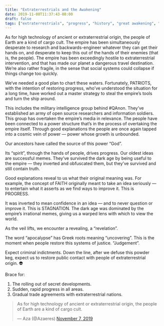 ```yaml
---
title: "Extraterrestrials and the Awakening"
date: 2019-11-08T11:37:43-08:00
draft: false
tags: ["extraterrestrials", "progress", "history", "great awakening", "qanon"]
---
```


As for high technology of ancient or extraterrestrial origin, the people of Earth are a kind of cargo cult. The empire has been simultaneously desperate to research and backwards-engineer whatever they can get their hands on, and desperate to keep this out of the hands of their enemies (that is, the people). The empire has been exceedingly hostile to extraterrestrial intervention, and that has made our planet a dangerous travel destination. We’re also rather fragile, in the sense that social systems could collapse if things change too quickly.

We‘ve needed a good plan to chart these waters. Fortunately, PATRIOTS, with the intention of restoring progress, who’ve understood the situation for a long time, have worked out a master strategy to steal the empire’s tools and turn the ship around.

This includes the military intelligence group behind #QAnon. They’ve established an army of open source researchers and information soldiers. This group has overtaken the empire’s media in relevance. The people have been connected to a power structure that’s in the process of overtaking the empire itself. Through good explanations the people are once again tapped into a cosmic vein of power — power whose growth is unbounded.

Our ancestors have called the source of this power “God”.

Its “spirit”, through the hands of people, drives progress. Our oldest ideas are successful memes. They’ve survived the dark age by being useful to the empire — they inverted and obfuscated them, but they’ve survived and still contain truth.

Good explanations reveal to us what their original meaning was. For example, the concept of FAITH originally meant to take an idea seriously — to entertain what it asserts as we find ways to improve it. This is PROGRESS.

It was inverted to mean confidence in an idea — and to never question or improve it. This is STAGNATION. The dark age was dominated by the empire’s irrational memes, giving us a warped lens with which to view the world.

As the veil lifts, we encounter a revealing, a “revelation”.

The word “apocalypse” has Greek roots meaning “uncovering”. This is the moment when people restore this systems of justice. “Judgement”.

Expect criminal indictments. Down the line, after we defuse this powder keg, expect us to restore public contact with people of extraterrestrial origin. 👽

Brace for:

1. The rolling out of secret developments.
2. Sudden, rapid progress in all areas.
3. Gradual trade agreements with extraterrestrial nations.

<blockquote class="twitter-tweet" data-lang="en"><p lang="en" dir="ltr">As for high technology of ancient or extraterrestrial origin, the people of Earth are a kind of cargo cult.</p>&mdash; Aza (@Azaeres) <a href="https://twitter.com/Azaeres/status/1192575978704261120?ref_src=twsrc%5Etfw">November 7, 2019</a></blockquote>
<script async src="https://platform.twitter.com/widgets.js" charset="utf-8"></script>
